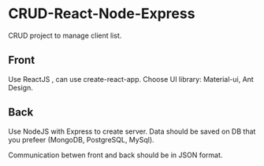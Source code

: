 # CRUD-React-Node-Express

CRUD project to manage client list.

## Front
Use ReactJS , can use create-react-app.
Choose UI library: Material-ui, Ant Design.

## Back
Use NodeJS with Express to create server.
Data should be saved on DB that you prefeer (MongoDB, PostgreSQL, MySql).

Communication betwen front and back should be in JSON format.